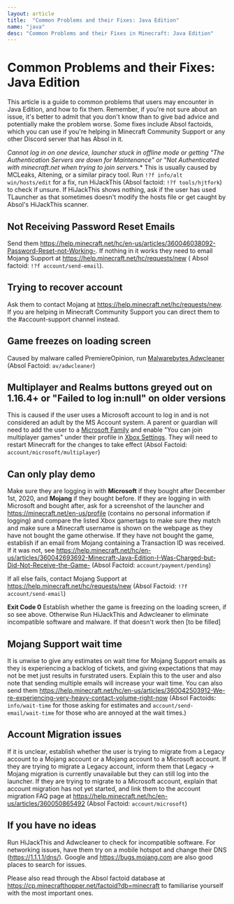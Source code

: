 ```yaml
---
layout: article
title:  "Common Problems and their Fixes: Java Edition"
name: "java"
desc: "Common Problems and their Fixes in Minecraft: Java Edition"
---
```

# Common Problems and their Fixes: Java Edition
This article is a guide to common problems that users may encounter in Java Edition, and how to fix them. Remember, if you're not sure about an issue, it's better to admit that you don't know than to give bad advice and potentially make the problem worse. Some fixes include Absol factoids, which you can use if you're helping in Minecraft Community Support or any other Discord server that has Absol in it.

*Cannot log in on one device, launcher stuck in offline mode or getting "The Authentication Servers are down for Maintenance" or "Not Authenticated with minecraft.net when trying to join servers.**
This is usually caused by MCLeaks, Altening, or a similar piracy tool. Run `!?f info/alt win/hosts/edit` for a fix, run HiJackThis (Absol factoid: `!?f tools/hjtfork`) to check if unsure. If HiJackThis shows nothing, ask if the user has used TLauncher as that sometimes doesn't modify the hosts file or get caught by Absol's HiJackThis scanner.

## Not Receiving Password Reset Emails
Send them https://help.minecraft.net/hc/en-us/articles/360046038092-Password-Reset-not-Working-. If nothing in it works they need to email Mojang Support at https://help.minecraft.net/hc/requests/new ( Absol factoid: `!?f account/send-email`).

## Trying to recover account
Ask them to contact Mojang at https://help.minecraft.net/hc/requests/new. If you are helping in Minecraft Community Support you can direct them to the #account-support channel instead.

## Game freezes on loading screen
Caused by malware called PremiereOpinion, run [Malwarebytes Adwcleaner](https://www.malwarebytes.com/adwcleaner/) (Absol Factoid: `av/adwcleaner`)



## Multiplayer and Realms buttons greyed out on 1.16.4+ or "Failed to log in:null" on older versions
This is caused if the user uses a Microsoft account to log in and is not considered an adult by the MS Account system. A parent or guardian will need to add the user to a [Microsoft Family](http://account.microsoft.com/family/addmember) and enable "You can join multiplayer games" under their profile in [Xbox Settings](https://account.xbox.com/settings). They will need to restart Minecraft for the changes to take effect (Absol Factoid: `account/microsoft/multiplayer`)


## Can only play demo
Make sure they are logging in with **Microsoft** if they bought after December 1st, 2020, and **Mojang** if they bought before. If they are logging in with Microsoft and bought after, ask for a screenshot of the launcher and https://minecraft.net/en-us/profile (contains no personal information if logging) and compare the listed Xbox gamertags to make sure they match and make sure a Minecraft username is shown on the webpage as they have not bought the game otherwise. If they have not bought the game, establish if an email from Mojang containing a Transaction ID was received. If it was not, see https://help.minecraft.net/hc/en-us/articles/360042693692-Minecraft-Java-Edition-I-Was-Charged-but-Did-Not-Receive-the-Game- (Absol Factoid: `account/payment/pending`)

If all else fails, contact Mojang Support at https://help.minecraft.net/hc/requests/new  (Absol Factoid: `!?f account/send-email`)

**Exit Code 0**
Establish whether the game is freezing on the loading screen, if so see above. Otherwise Run HiJackThis and Adwcleaner to eliminate incompatible software and malware. If that doesn't work then [to be filled]

## Mojang Support wait time
It is unwise to give any estimates on wait time for Mojang Support emails as they is experiencing a backlog of tickets, and giving expectations that may not be met just results in furstrated users. Explain this to the user and also note that sending multiple emails will increase your wait time. You can also send them https://help.minecraft.net/hc/en-us/articles/360042503912-We-re-experiencing-very-heavy-contact-volume-right-now (Absol Factoids: `info/wait-time` for those asking for estimates and `account/send-email/wait-time` for those who are annoyed at the wait times.)

## Account Migration issues
If it is unclear, establish whether the user is trying to migrate from a Legacy account to a Mojang account or a Mojang account to a Microsoft account. If they are trying to migrate a Legacy account, inform them that Legacy -> Mojang migration is currently unavailable but they can still log into the launcher. If they are trying to migrate to a Microsoft account, explain that account migration has not yet started, and link them to the account migration FAQ page at https://help.minecraft.net/hc/en-us/articles/360050865492 (Absol Factoid: `account/microsoft`)

## If you have no ideas
Run HiJackThis and Adwcleaner to check for incompatible software. For networking issues, have them try on a mobile hotspot and change their DNS (https://1.1.1.1/dns/). Google and https://bugs.mojang.com are also good places to search for issues.

Please also read through the Absol factoid database at https://cp.minecrafthopper.net/factoid?db=minecraft to familiarise yourself with the most important ones.